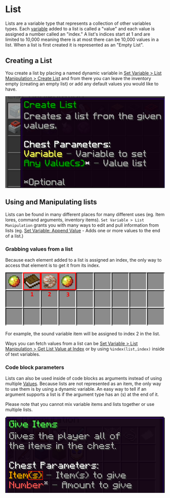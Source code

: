 # List

Lists are a variable type that represents a collection of other variables types. Each [variable](Variables.md) added to a list is called a "value" and each value is assigned a number called an "index." A list's indices start at 1 and are limited to 10,000 meaning there is at most there can be 10,000 values in a list. When a list is first created it is represented as an "Empty List".

## Creating a List

You create a list by placing a named dynamic variable in [Set Variable > List Manipulation > Create List](Code_Blocks/Set_Variable/Create_List.md) and from there you can leave the inventory empty (creating an empty list) or add any default values you would like to have.

![Create list](../_media/create_list.png)

## Using and Manipulating lists

Lists can be found in many different places for many different uses (eg. Item lores, command arguments, inventory items). `Set Variable > List Manipulation` grants you with many ways to edit and pull information from lists (eg. [Set Variable: Append Value](Code_Blocks/Set_Variable/Append_Value.md) - Adds one or more values to the end of a list.)

### Grabbing values from a list

Because each element added to a list is assigned an index, the only way to access that element is to get it from its index.

![List index example](../_media/List_index_example.png)

For example, the sound variable item will be assigned to index 2 in the list.

Ways you can fetch values from a list can be [Set Variable > List Manipulation > Get List Value at Index](Code_Blocks/Set_Variable/Get_List_Value_at_Index.md) or by using `%index(list,index)` inside of text variables.

### Code block parameters

Lists can also be used inside of code blocks as arguments instead of using multiple [Values](Other/Code_Related/Values.md). Because lists are not represented as an item, the only way to use them is by using a dynamic variable. An easy way to tell if an argument supports a list is if the argument type has an (s) at the end of it.

Please note that you cannot mix variable items and lists together or use multiple lists.

![Plural argument](../_media/Plural_argument_example.png)